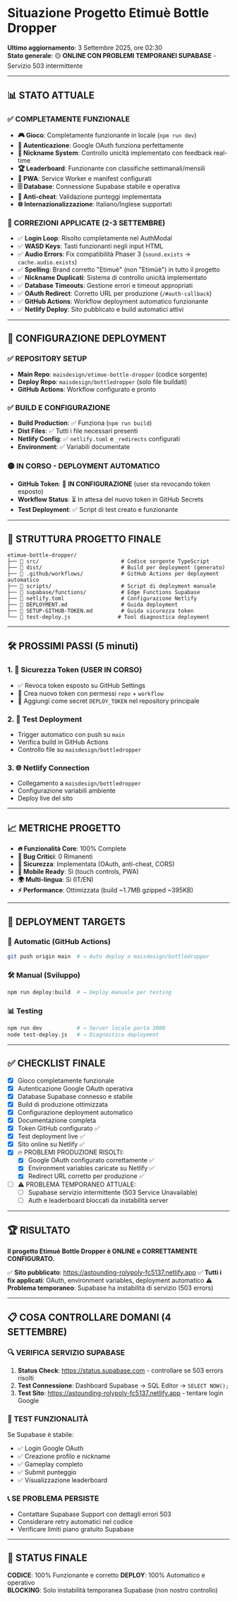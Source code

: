 # Situazione Progetto Etimuè Bottle Dropper

**Ultimo aggiornamento**: 3 Settembre 2025, ore 02:30  
**Stato generale**: 🟡 **ONLINE CON PROBLEMI TEMPORANEI SUPABASE** - Servizio 503 intermittente

---

## 📊 STATO ATTUALE

### ✅ **COMPLETAMENTE FUNZIONALE**
- **🎮 Gioco**: Completamente funzionante in locale (`npm run dev`)
- **🔐 Autenticazione**: Google OAuth funziona perfettamente
- **📝 Nickname System**: Controllo unicità implementato con feedback real-time
- **🏆 Leaderboard**: Funzionante con classifiche settimanali/mensili
- **📱 PWA**: Service Worker e manifest configurati
- **🗄️ Database**: Connessione Supabase stabile e operativa
- **🎯 Anti-cheat**: Validazione punteggi implementata
- **🌐 Internazionalizzazione**: Italiano/Inglese supportati

### 🔧 **CORREZIONI APPLICATE (2-3 SETTEMBRE)**
- ✅ **Login Loop**: Risolto completamente nel AuthModal
- ✅ **WASD Keys**: Tasti funzionanti negli input HTML 
- ✅ **Audio Errors**: Fix compatibilità Phaser 3 (`sound.exists` → `cache.audio.exists`)
- ✅ **Spelling**: Brand corretto "Etimuè" (non "Etimüè") in tutto il progetto
- ✅ **Nickname Duplicati**: Sistema di controllo unicità implementato
- ✅ **Database Timeouts**: Gestione errori e timeout appropriati
- ✅ **OAuth Redirect**: Corretto URL per produzione (`/#auth-callback`)
- ✅ **GitHub Actions**: Workflow deployment automatico funzionante
- ✅ **Netlify Deploy**: Sito pubblicato e build automatici attivi

---

## 🚀 CONFIGURAZIONE DEPLOYMENT

### ✅ **REPOSITORY SETUP**
- **Main Repo**: `maisdesign/etimue-bottle-dropper` (codice sorgente)
- **Deploy Repo**: `maisdesign/bottledropper` (solo file buildati)
- **GitHub Actions**: Workflow configurato e pronto

### ✅ **BUILD E CONFIGURAZIONE**
- **Build Production**: ✅ Funziona (`npm run build`)
- **Dist Files**: ✅ Tutti i file necessari presenti
- **Netlify Config**: ✅ `netlify.toml` e `_redirects` configurati
- **Environment**: ✅ Variabili documentate

### 🟡 **IN CORSO - DEPLOYMENT AUTOMATICO**
- **GitHub Token**: 🔄 **IN CONFIGURAZIONE** (user sta revocando token esposto)
- **Workflow Status**: ⏳ In attesa del nuovo token in GitHub Secrets
- **Test Deployment**: ✅ Script di test creato e funzionante

---

## 📁 STRUTTURA PROGETTO FINALE

```
etimue-bottle-dropper/
├── 📂 src/                          # Codice sorgente TypeScript
├── 📂 dist/                         # Build per deployment (generato)
├── 📂 .github/workflows/            # GitHub Actions per deployment automatico
├── 📂 scripts/                      # Script di deployment manuale
├── 📂 supabase/functions/           # Edge Functions Supabase
├── 📄 netlify.toml                  # Configurazione Netlify
├── 📄 DEPLOYMENT.md                 # Guida deployment
├── 📄 SETUP-GITHUB-TOKEN.md         # Guida sicurezza token
└── 📄 test-deploy.js               # Tool diagnostica deployment
```

---

## 🛠️ PROSSIMI PASSI (5 minuti)

### 1. **🔐 Sicurezza Token** (USER IN CORSO)
- ✅ Revoca token esposto su GitHub Settings
- 🔄 Crea nuovo token con permessi `repo` + `workflow`
- 🔄 Aggiungi come secret `DEPLOY_TOKEN` nel repository principale

### 2. **🚀 Test Deployment**
- Trigger automatico con push su `main`
- Verifica build in GitHub Actions
- Controllo file su `maisdesign/bottledropper`

### 3. **🌐 Netlify Connection**
- Collegamento a `maisdesign/bottledropper` 
- Configurazione variabili ambiente
- Deploy live del sito

---

## 📈 METRICHE PROGETTO

- **🔥 Funzionalità Core**: 100% Complete
- **🔧 Bug Critici**: 0 Rimanenti  
- **🔐 Sicurezza**: Implementata (OAuth, anti-cheat, CORS)
- **📱 Mobile Ready**: Sì (touch controls, PWA)
- **🌍 Multi-lingua**: Sì (IT/EN)
- **⚡ Performance**: Ottimizzata (build ~1.7MB gzipped ~395KB)

---

## 🎯 DEPLOYMENT TARGETS

### 🔄 **Automatic (GitHub Actions)**
```bash
git push origin main  # → Auto deploy a maisdesign/bottledropper
```

### 🛠️ **Manual (Sviluppo)**
```bash
npm run deploy:build  # → Deploy manuale per testing
```

### 📊 **Testing**
```bash
npm run dev           # → Server locale porta 3000
node test-deploy.js   # → Diagnostica deployment
```

---

## ✅ CHECKLIST FINALE

- [x] Gioco completamente funzionale
- [x] Autenticazione Google OAuth operativa  
- [x] Database Supabase connesso e stabile
- [x] Build di produzione ottimizzata
- [x] Configurazione deployment automatico
- [x] Documentazione completa
- [x] Token GitHub configurato ✅
- [x] Test deployment live ✅
- [x] Sito online su Netlify ✅
- [x] 🔥 PROBLEMI PRODUZIONE RISOLTI:
  - [x] Google OAuth configurato correttamente ✅
  - [x] Environment variables caricate su Netlify ✅  
  - [x] Redirect URL corretto per produzione ✅
- [ ] ⚠️ PROBLEMA TEMPORANEO ATTUALE:
  - [ ] Supabase servizio intermittente (503 Service Unavailable)
  - [ ] Auth e leaderboard bloccati da instabilità server

---

## 🏆 RISULTATO

**Il progetto Etimuè Bottle Dropper è ONLINE e CORRETTAMENTE CONFIGURATO.**

✅ **Sito pubblicato**: https://astounding-rolypoly-fc5137.netlify.app
✅ **Tutti i fix applicati**: OAuth, environment variables, deployment automatico
⚠️ **Problema temporaneo**: Supabase ha instabilità di servizio (503 errors)

---

## 📋 **COSA CONTROLLARE DOMANI (4 SETTEMBRE)**

### 🔍 **VERIFICA SERVIZIO SUPABASE**
1. **Status Check**: https://status.supabase.com - controllare se 503 errors risolti
2. **Test Connessione**: Dashboard Supabase → SQL Editor → `SELECT NOW();`
3. **Test Sito**: https://astounding-rolypoly-fc5137.netlify.app - tentare login Google

### 🧪 **TEST FUNZIONALITÀ**
Se Supabase è stabile:
- ✅ Login Google OAuth
- ✅ Creazione profilo e nickname
- ✅ Gameplay completo
- ✅ Submit punteggio  
- ✅ Visualizzazione leaderboard

### 📞 **SE PROBLEMA PERSISTE**
- Contattare Supabase Support con dettagli errori 503
- Considerare retry automatici nel codice  
- Verificare limiti piano gratuito Supabase

---

## 🎯 **STATUS FINALE**
**CODICE**: 100% Funzionante e corretto
**DEPLOY**: 100% Automatico e operativo  
**BLOCKING**: Solo instabilità temporanea Supabase (non nostro controllo)